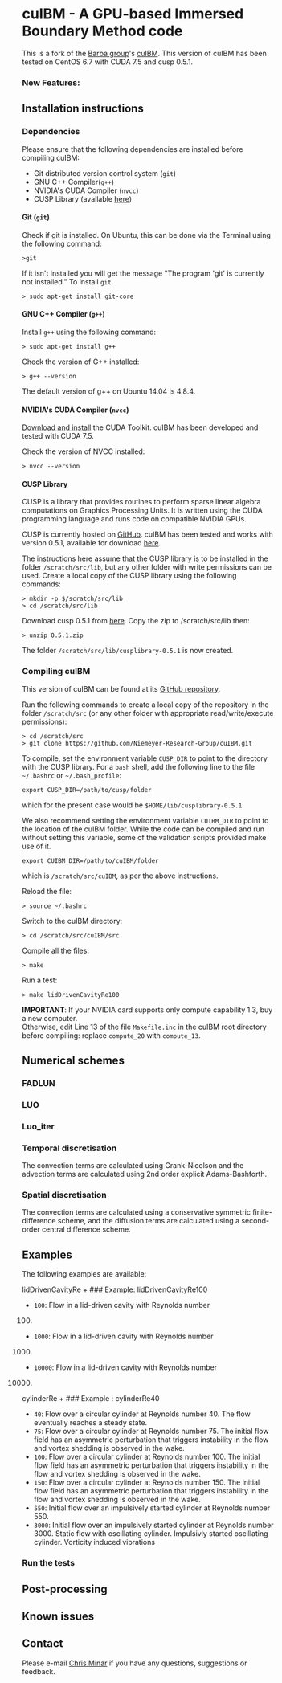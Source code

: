 cuIBM - A GPU-based Immersed Boundary Method code
=================================================

This is a fork of the [Barba group](https://github.com/barbagroup)'s
[cuIBM](https://github.com/barbagroup/cuIBM).
This version of cuIBM has been tested on CentOS 6.7 with CUDA 7.5 and cusp 0.5.1.

### New Features:

Installation instructions
-------------------------

### Dependencies

Please ensure that the following dependencies are installed before compiling
cuIBM:

* Git distributed version control system (`git`)
* GNU C++ Compiler(`g++`)
* NVIDIA's CUDA Compiler (`nvcc`)
* CUSP Library (available [here](https://github.com/cusplibrary/cusplibrary))

#### Git (`git`)
Check if git is installed. On Ubuntu, this can be done via the Terminal using the following
command:

    >git
    
If it isn't installed you will get the message "The program 'git' is currently not installed."
To install `git`. 

    > sudo apt-get install git-core

#### GNU C++ Compiler (`g++`)

Install `g++` using the following command:

    > sudo apt-get install g++

Check the version of G++ installed:

    > g++ --version

The default version of g++ on Ubuntu 14.04 is 4.8.4.

#### NVIDIA's CUDA Compiler (`nvcc`)

[Download and install](https://developer.nvidia.com/cuda-downloads) the CUDA
Toolkit. cuIBM has been developed and tested with CUDA 7.5.

Check the version of NVCC installed:

    > nvcc --version

#### CUSP Library

CUSP is a library that provides routines to perform sparse linear algebra
computations on Graphics Processing Units. It is written using the CUDA
programming language and runs code on compatible NVIDIA GPUs.

CUSP is currently hosted on
[GitHub](https://github.com/cusplibrary/cusplibrary). cuIBM has been tested
and works with version 0.5.1, available for download
[here](https://github.com/cusplibrary/cusplibrary/archive/0.5.1.zip).

The instructions here assume that the CUSP library is to be installed in the
folder `/scratch/src/lib`, but any other folder with write permissions can be used.
Create a local copy of the CUSP library using the following commands:

    > mkdir -p $/scratch/src/lib
    > cd /scratch/src/lib

Download cusp 0.5.1 from [here](https://github.com/cusplibrary/cusplibrary/releases/tag/v0.5.1).
Copy the zip to /scratch/src/lib then:

    > unzip 0.5.1.zip

The folder `/scratch/src/lib/cusplibrary-0.5.1` is now created.

### Compiling cuIBM

This version of cuIBM can be found at its [GitHub repository](https://github.com/Niemyer-Research-Group/cuIBM).

Run the following commands to create a local copy of the repository in the
folder `/scratch/src` (or any other folder with appropriate read/write/execute
permissions):

    > cd /scratch/src
    > git clone https://github.com/Niemeyer-Research-Group/cuIBM.git

To compile, set the environment variable `CUSP_DIR` to point to the directory
with the CUSP library. For a `bash` shell, add the following line to the file
`~/.bashrc` or `~/.bash_profile`:

    export CUSP_DIR=/path/to/cusp/folder

which for the present case would be `$HOME/lib/cusplibrary-0.5.1`.

We also recommend setting the environment variable `CUIBM_DIR` to point to the
location of the cuIBM folder. While the code can be compiled and run without
setting this variable, some of the validation scripts provided make use of it.

    export CUIBM_DIR=/path/to/cuIBM/folder

which is `/scratch/src/cuIBM`, as per the above instructions.

Reload the file:

    > source ~/.bashrc

Switch to the cuIBM directory:

    > cd /scratch/src/cuIBM/src

Compile all the files:

    > make

Run a test:

    > make lidDrivenCavityRe100

**IMPORTANT**: If your NVIDIA card supports only compute capability 1.3, buy a new computer.  
Otherwise, edit Line 13 of the file `Makefile.inc` in the cuIBM root directory before
compiling: replace `compute_20` with `compute_13`.

Numerical schemes
-----------------

### FADLUN

### LUO

### Luo_iter

### Temporal discretisation
The convection terms are calculated using Crank-Nicolson and the advection terms are calculated using 2nd order explicit Adams-Bashforth.

### Spatial discretisation

The convection terms are calculated using a conservative symmetric
finite-difference scheme, and the diffusion terms are calculated using a
second-order central difference scheme.

Examples
--------

The following examples are available:

lidDrivenCavityRe + ###
Example: lidDrivenCavityRe100
* `100`: Flow in a lid-driven cavity with Reynolds number
100.
* `1000`: Flow in a lid-driven cavity with Reynolds number
1000.
* `10000`: Flow in a lid-driven cavity with Reynolds number
10000.
cylinderRe + ###
Example : cylinderRe40
* `40`: Flow over a circular cylinder at Reynolds number 40. The
flow eventually reaches a steady state.
* `75`: Flow over a circular cylinder at Reynolds number 75. The
initial flow field has an asymmetric perturbation that triggers instability in
the flow and vortex shedding is observed in the wake.
* `100`: Flow over a circular cylinder at Reynolds number 100. The
initial flow field has an asymmetric perturbation that triggers instability in
the flow and vortex shedding is observed in the wake.
* `150`: Flow over a circular cylinder at Reynolds number 150. The
initial flow field has an asymmetric perturbation that triggers instability in
the flow and vortex shedding is observed in the wake.
* `550`: Initial flow over an impulsively started cylinder at
Reynolds number 550.
* `3000`: Initial flow over an impulsively started cylinder at
Reynolds number 3000.
Static flow with oscillating cylinder.
Impulsivly started oscillating cylinder.
Vorticity induced vibrations

### Run the tests

Post-processing
---------------


Known issues
------------


Contact
-------

Please e-mail [Chris Minar](mailto:minarc@oregonstate.edu) if you have any
questions, suggestions or feedback.

